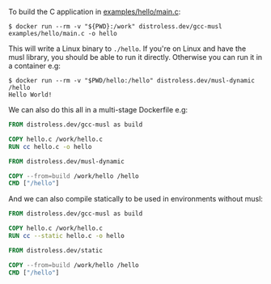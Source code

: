 To build the C application in [examples/hello/main.c](examples/hello/main.c):

```
$ docker run --rm -v "${PWD}:/work" distroless.dev/gcc-musl examples/hello/main.c -o hello
```

This will write a Linux binary to `./hello`. If you're on Linux and have the musl library, you
should be able to run it directly. Otherwise you can run it in a container e.g:

```
$ docker run --rm -v "$PWD/hello:/hello" distroless.dev/musl-dynamic /hello
Hello World!
```

We can also do this all in a multi-stage Dockerfile e.g:

```Dockerfile
FROM distroless.dev/gcc-musl as build

COPY hello.c /work/hello.c
RUN cc hello.c -o hello

FROM distroless.dev/musl-dynamic

COPY --from=build /work/hello /hello
CMD ["/hello"]
```

And we can also compile statically to be used in environments without musl:


```Dockerfile
FROM distroless.dev/gcc-musl as build

COPY hello.c /work/hello.c
RUN cc --static hello.c -o hello

FROM distroless.dev/static

COPY --from=build /work/hello /hello
CMD ["/hello"]
```
